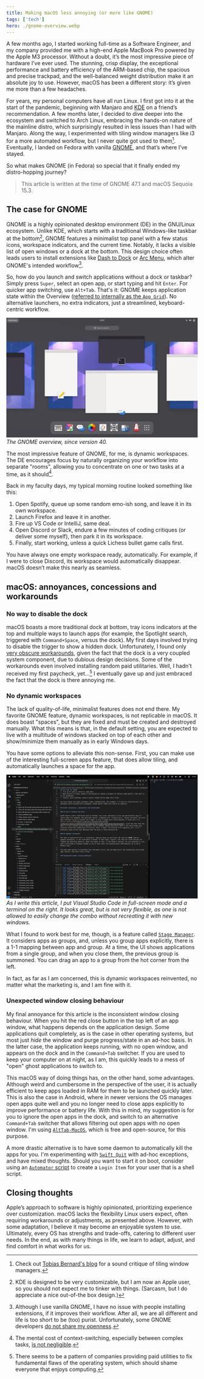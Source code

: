 ```yaml
---
title: Making macOS less annoying (or more like GNOME)
tags: ['tech']
hero: ./gnome-overview.webp
---
```


A few months ago, I started working full-time as a Software Engineer, and my company provided me with a high-end Apple MacBook Pro powered by the Apple M3 processor. Without a doubt, it’s the most impressive piece of hardware I’ve ever used. The stunning, crisp display, the exceptional performance and battery efficiency of the ARM-based chip, the spacious and precise trackpad, and the well-balanced weight distribution make it an absolute joy to use. However, macOS has been a different story: it’s given me more than a few headaches.

For years, my personal computers have all run Linux. I first got into it at the start of the pandemic, beginning with Manjaro and [KDE](https://kde.org/) on a friend’s recommendation. A few months later, I decided to dive deeper into the ecosystem and switched to Arch Linux, embracing the hands-on nature of the mainline distro, which surprisingly resulted in less issues than I had with Manjaro. Along the way, I experimented with tiling window managers like i3 for a more automated workflow, but I never quite got used to them[^1]. Eventually, I landed on Fedora with vanilla [GNOME](https://www.gnome.org/), and that’s where I’ve stayed.

So what makes GNOME (in Fedora) so special that it finally ended my distro-hopping journey?

> This article is written at the time of GNOME 47.1 and macOS Sequoia 15.3.

## The case for GNOME

GNOME is a highly opinionated desktop environment (DE) in the GNU/Linux ecosystem. Unlike KDE, which starts with a traditional Windows-like taskbar at the bottom[^2], GNOME features a minimalist top panel with a few status icons, workspace indicators, and the current time. Notably, it lacks a visible list of open windows or a dock at the bottom. This design choice often leads users to install extensions like [Dash to Dock](https://extensions.gnome.org/extension/307/dash-to-dock/) or [Arc Menu](https://extensions.gnome.org/extension/3628/arcmenu/), which alter GNOME's intended workflow[^3].

So, how do you launch and switch applications without a dock or taskbar? Simply press `Super`, select an open app, or start typing and hit `Enter`. For quicker app switching, use `Alt+Tab`. That's it: GNOME keeps application state within the Overview ([referred to internally as the `App Grid`](https://gitlab.gnome.org/GNOME/gnome-shell/-/blob/ae3c36c234a586eb117cfcd6bd60a19bc638eefe/js/ui/overviewControls.js#L27)). No alternative launchers, no extra indicators, just a streamlined, keyboard-centric workflow.

![](./gnome-overview.webp)
*The GNOME overview, since version 40.*

The most impressive feature of GNOME, for me, is dynamic workspaces. The DE encourages focus by naturally organizing your workflow into separate "rooms", allowing you to concentrate on one or two tasks at a time, as it should[^4]. 

Back in my faculty days, my typical morning routine looked something like this:

1. Open Spotify, queue up some random emo-ish song, and leave it in its own workspace.
2. Launch Firefox and leave it in another.
3. Fire up VS Code or IntelliJ, same deal.
4. Open Discord or Slack, endure a few minutes of coding critiques (or deliver some myself), then park it in its workspace.
5. Finally, start working, unless a quick Lichess bullet game calls first.

You have always one empty workspace ready, automatically. For example, if I were to close Discord, its workspace would automatically disappear. macOS doesn’t make this nearly as seamless.

## macOS: annoyances, concessions and workarounds

### No way to disable the dock

macOS boasts a more traditional dock at bottom, tray icons indicators at the top and multiple ways to launch apps (for example, the Spotlight search, triggered with `Command+Space`, versus the dock). My first days involved trying to disable the trigger to show a hidden dock. Unfortunately, I found only [very obscure workarounds](https://superuser.com/questions/187367/in-mac-os-x-10-6-is-there-a-way-to-disable-the-trigger-that-shows-the-dock-when), given the fact that the dock is a very coupled system component, due to dubious design decisions. Some of the workarounds even involved installing random paid utilitaries. Well, I hadn't received my first paycheck, yet...[^5] I eventually gave up and just embraced the fact that the dock is there annoying me.

### No dynamic workspaces

The lack of quality-of-life, minimalist features does not end there. My favorite GNOME feature, dynamic workspaces, is not replicable in macOS. It does boast "spaces", but they are fixed and must be created and destroyed manually. What this means is that, in the default setting, you are expected to live with a multitude of windows stacked on top of each other and show/minimize them manually as in early Windows days.

You have some options to alleviate this non-sense. First, you can make use of the interesting full-screen apps feature, that does allow tiling, and automatically launches a space for the app.

![](./full-screen-apps-macos.png)
*As I write this article, I put Visual Studio Code in full-screen mode and a terminal on the right. It looks great, but is not very flexible, as one is not allowed to easily change the combo without recreating it with new windows.*

What I found to work best for me, though, is a feature called [`Stage Manager`](https://support.apple.com/guide/mac-help/use-stage-manager-mchl534ba392/mac). It considers apps as groups, and, unless you group apps explicitly, there is a 1-1 mapping between app and group. At a time, the UI shows applications from a single group, and when you close them, the previous group is summoned. You can drag an app to a group from the hot corner from the left.

In fact, as far as I am concerned, this is dynamic workspaces reinvented, no matter what the marketing is, and I am fine with it.

### Unexpected window closing behaviour

My final annoyance for this article is the inconsistent window closing behaviour. When you hit the red close button in the top left of an app window, what happens depends on the application design. Some applications quit completely, as is the case in other operating systems, but most just *hide* the window and purge progress/state in an ad-hoc basis. In the latter case, the application keeps running, with no open window, and appears on the dock and in the `Command+Tab` switcher. If you are used to keep your computer on at night, as I am, this quickly leads to a mess of "open" ghost applications to switch to.

This macOS way of doing things has, on the other hand, some advantages. Although weird and cumbersome in the perspective of the user, it is actually efficient to keep apps loaded in RAM for them to be launched quickly later. This is also the case in Android, where in newer versions the OS manages open apps quite well and you no longer need to close apps explicitly to improve performance or battery life. With this in mind, my suggestion is for you to ignore the open apps in the dock, and switch to an alternative `Command+Tab` switcher that allows filtering out open apps with no open window. I'm using [`AltTab-MacOS`](https://github.com/lwouis/alt-tab-macos), which is free and open-source, for this purpose.

A more drastic alternative is to have some daemon to automatically kill the apps for you. I'm experimenting with [`Swift Quit`](https://github.com/onebadidea/swiftquit) with ad-hoc exceptions, and have mixed thoughts. Should you want to start it on boot, consider using an [`Automator` script](https://www.macstadium.com/blog/automating-login-and-startup-events-in-macos) to create a `Login Item` for your user that is a shell script.

## Closing thoughts

Apple’s approach to software is highly opinionated, prioritizing experience over customization. macOS lacks the flexibility Linux users expect, often requiring workarounds or adjustments, as presented above. However, with some adaptation, I believe it may become an enjoyable system to use. Ultimately, every OS has strengths and trade-offs, catering to different user needs. In the end, as with many things in life, we learn to adapt, adjust, and find comfort in what works for us.

[^1]: Check out [Tobias Bernard's blog](https://blogs.gnome.org/tbernard/2023/07/26/rethinking-window-management/) for a sound critique of tiling window managers.
[^2]: KDE is designed to be very customizable, but I am now an Apple user, so you should not expect me to tinker with things. (Sarcasm, but I do appreciate a nice out-of-the box design.)
[^3]: Although I use vanilla GNOME, I have no issue with people installing extensions, if it improves their workflow. After all, we are all different and life is too short to be (too) purist. Unfortunately, some GNOME developers [do not share my openness](https://www.reddit.com/r/linuxmasterrace/comments/qk05ll/what_is_the_deal_with_gnome_devs/).
[^4]: The mental cost of context-switching, especially between complex tasks, [is not negligible](https://www.apa.org/topics/research/multitasking).
[^5]: There seems to be a pattern of companies providing paid utilities to fix fundamental flaws of the operating system, which should shame everyone that enjoys computing.
